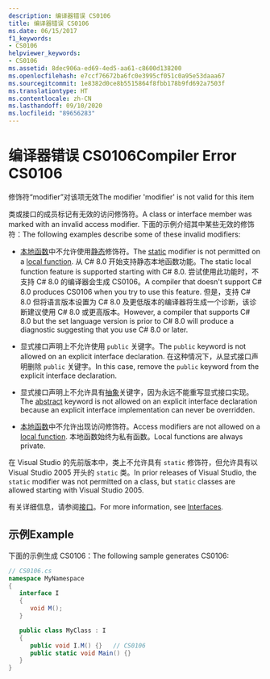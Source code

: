 ```yaml
---
description: 编译器错误 CS0106
title: 编译器错误 CS0106
ms.date: 06/15/2017
f1_keywords:
- CS0106
helpviewer_keywords:
- CS0106
ms.assetid: 8dec906a-ed69-4ed5-aa61-c8600d138200
ms.openlocfilehash: e7ccf76672ba6fc0e3995cf051c0a95e53daaa67
ms.sourcegitcommit: 1e8382d0ce8b5515864f8fbb178b9fd692a7503f
ms.translationtype: HT
ms.contentlocale: zh-CN
ms.lasthandoff: 09/10/2020
ms.locfileid: "89656283"
---
```

# <a name="compiler-error-cs0106"></a><span data-ttu-id="ca6df-103">编译器错误 CS0106</span><span class="sxs-lookup"><span data-stu-id="ca6df-103">Compiler Error CS0106</span></span>

<span data-ttu-id="ca6df-104">修饰符“modifier”对该项无效</span><span class="sxs-lookup"><span data-stu-id="ca6df-104">The modifier 'modifier' is not valid for this item</span></span>

 <span data-ttu-id="ca6df-105">类或接口的成员标记有无效的访问修饰符。</span><span class="sxs-lookup"><span data-stu-id="ca6df-105">A class or interface member was marked with an invalid access modifier.</span></span> <span data-ttu-id="ca6df-106">下面的示例介绍其中某些无效的修饰符：</span><span class="sxs-lookup"><span data-stu-id="ca6df-106">The following examples describe some of these invalid modifiers:</span></span>

- <span data-ttu-id="ca6df-107">[本地函数](../../programming-guide/classes-and-structs/local-functions.md)中不允许使用[静态](../keywords/static.md)修饰符。</span><span class="sxs-lookup"><span data-stu-id="ca6df-107">The [static](../keywords/static.md) modifier is not permitted on a [local function](../../programming-guide/classes-and-structs/local-functions.md).</span></span> <span data-ttu-id="ca6df-108">从 C# 8.0 开始支持静态本地函数功能。</span><span class="sxs-lookup"><span data-stu-id="ca6df-108">The static local function feature is supported starting with C# 8.0.</span></span> <span data-ttu-id="ca6df-109">尝试使用此功能时，不支持 C# 8.0 的编译器会生成 CS0106。</span><span class="sxs-lookup"><span data-stu-id="ca6df-109">A compiler that doesn't support C# 8.0 produces CS0106 when you try to use this feature.</span></span> <span data-ttu-id="ca6df-110">但是，支持 C# 8.0 但将语言版本设置为 C# 8.0 及更低版本的编译器将生成一个诊断，该诊断建议使用 C# 8.0 或更高版本。</span><span class="sxs-lookup"><span data-stu-id="ca6df-110">However, a compiler  that supports C# 8.0 but the set language version is prior to C# 8.0 will produce a diagnostic suggesting that you use C# 8.0 or later.</span></span>

- <span data-ttu-id="ca6df-111">显式接口声明上不允许使用 `public` 关键字。</span><span class="sxs-lookup"><span data-stu-id="ca6df-111">The `public` keyword is not allowed on an explicit interface declaration.</span></span> <span data-ttu-id="ca6df-112">在这种情况下，从显式接口声明删除 `public` 关键字。</span><span class="sxs-lookup"><span data-stu-id="ca6df-112">In this case, remove the `public` keyword from the explicit interface declaration.</span></span>

- <span data-ttu-id="ca6df-113">显式接口声明上不允许具有[抽象](../keywords/abstract.md)关键字，因为永远不能重写显式接口实现。</span><span class="sxs-lookup"><span data-stu-id="ca6df-113">The [abstract](../keywords/abstract.md) keyword is not allowed on an explicit interface declaration because an explicit interface implementation can never be overridden.</span></span>

- <span data-ttu-id="ca6df-114">[本地函数](../../programming-guide/classes-and-structs/local-functions.md)中不允许出现访问修饰符。</span><span class="sxs-lookup"><span data-stu-id="ca6df-114">Access modifiers are not allowed on a [local function](../../programming-guide/classes-and-structs/local-functions.md).</span></span> <span data-ttu-id="ca6df-115">本地函数始终为私有函数。</span><span class="sxs-lookup"><span data-stu-id="ca6df-115">Local functions are always private.</span></span>

 <span data-ttu-id="ca6df-116">在 Visual Studio 的先前版本中，类上不允许具有 `static` 修饰符，但允许具有以 Visual Studio 2005 开头的 `static` 类。</span><span class="sxs-lookup"><span data-stu-id="ca6df-116">In prior releases of Visual Studio, the `static` modifier was not permitted on a class, but `static` classes are allowed starting with Visual Studio 2005.</span></span>

 <span data-ttu-id="ca6df-117">有关详细信息，请参阅[接口](../../programming-guide/interfaces/index.md)。</span><span class="sxs-lookup"><span data-stu-id="ca6df-117">For more information, see [Interfaces](../../programming-guide/interfaces/index.md).</span></span>

## <a name="example"></a><span data-ttu-id="ca6df-118">示例</span><span class="sxs-lookup"><span data-stu-id="ca6df-118">Example</span></span>

 <span data-ttu-id="ca6df-119">下面的示例生成 CS0106：</span><span class="sxs-lookup"><span data-stu-id="ca6df-119">The following sample generates CS0106:</span></span>

```csharp
// CS0106.cs
namespace MyNamespace
{
   interface I
   {
      void M();
   }

   public class MyClass : I
   {
      public void I.M() {}   // CS0106
      public static void Main() {}
   }
}
```
